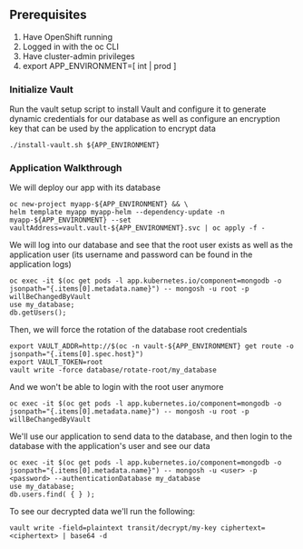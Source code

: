 ## Prerequisites

1. Have OpenShift running
2. Logged in with the oc CLI
3. Have cluster-admin privileges
4. export APP_ENVIRONMENT=[ int | prod ]

### Initialize Vault
Run the vault setup script to install Vault and configure it to generate dynamic credentials for our database as well as configure an encryption key that can be used by the application to encrypt data

    ./install-vault.sh ${APP_ENVIRONMENT}

### Application Walkthrough

We will deploy our app with its database
    
    oc new-project myapp-${APP_ENVIRONMENT} && \
    helm template myapp myapp-helm --dependency-update -n myapp-${APP_ENVIRONMENT} --set vaultAddress=vault.vault-${APP_ENVIRONMENT}.svc | oc apply -f -

We will log into our database and see that the root user exists as well as the application user (its username and password can be found in the application logs)

    oc exec -it $(oc get pods -l app.kubernetes.io/component=mongodb -o jsonpath="{.items[0].metadata.name}") -- mongosh -u root -p willBeChangedByVault
    use my_database;
    db.getUsers();

Then, we will force the rotation of the database root credentials
    
    export VAULT_ADDR=http://$(oc -n vault-${APP_ENVIRONMENT} get route -o jsonpath="{.items[0].spec.host}")
    export VAULT_TOKEN=root
    vault write -force database/rotate-root/my_database

And we won't be able to login with the root user anymore

    oc exec -it $(oc get pods -l app.kubernetes.io/component=mongodb -o jsonpath="{.items[0].metadata.name}") -- mongosh -u root -p willBeChangedByVault

We'll use our application to send data to the database, and then login to the database with the application's user and see our data

    oc exec -it $(oc get pods -l app.kubernetes.io/component=mongodb -o jsonpath="{.items[0].metadata.name}") -- mongosh -u <user> -p <password> --authenticationDatabase my_database
    use my_database;
    db.users.find( { } );

To see our decrypted data we'll run the following:

    vault write -field=plaintext transit/decrypt/my-key ciphertext=<ciphertext> | base64 -d

